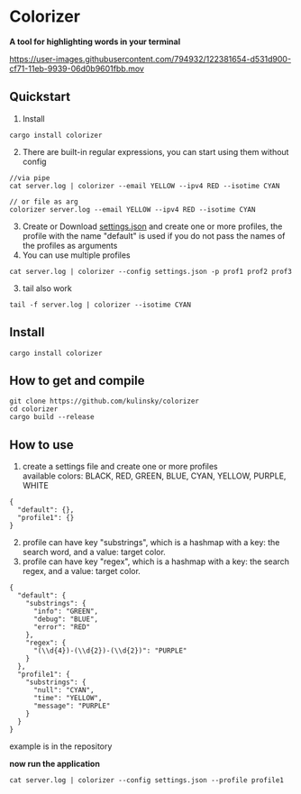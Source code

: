 # Colorizer  

**A tool for highlighting words in your terminal**  

https://user-images.githubusercontent.com/794932/122381654-d531d900-cf71-11eb-9939-06d0b9601fbb.mov

## Quickstart
1. Install
```
cargo install colorizer
```
2. There are built-in regular expressions, you can start using them without config
```
//via pipe
cat server.log | colorizer --email YELLOW --ipv4 RED --isotime CYAN

// or file as arg
colorizer server.log --email YELLOW --ipv4 RED --isotime CYAN
```

3. Create or Download [settings.json](https://github.com/kulinsky/colorizer/blob/master/settings.json)  and create one or more profiles, the profile with the name "default" is used if you do not pass the names of the profiles as arguments
4. You can use multiple profiles
```
cat server.log | colorizer --config settings.json -p prof1 prof2 prof3
```
3. tail also work
```
tail -f server.log | colorizer --isotime CYAN
```

## Install
```cargo install colorizer```

## How to get and compile  
```
git clone https://github.com/kulinsky/colorizer
cd colorizer
cargo build --release
```

## How to use
1. create a settings file and create one or more profiles  
   available colors: BLACK, RED, GREEN, BLUE, CYAN, YELLOW, PURPLE, WHITE  
```
{
  "default": {},
  "profile1": {}
}
```
2. profile can have key "substrings", which is a hashmap with a key: the search word,  and a value: target color.
3. profile can have key "regex", which is a hashmap with a key: the search regex,  and a value: target color.
```
{
  "default": {
    "substrings": {
      "info": "GREEN",
      "debug": "BLUE",
      "error": "RED"
    },
    "regex": {
      "(\\d{4})-(\\d{2})-(\\d{2})": "PURPLE"
    }
  },
  "profile1": {
    "substrings": {
      "null": "CYAN",
      "time": "YELLOW",
      "message": "PURPLE"
    }
  }
}
```
example is in the repository

**now run the application**
```
cat server.log | colorizer --config settings.json --profile profile1
```
